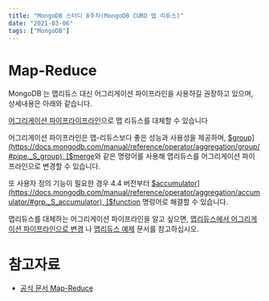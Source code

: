 ```yaml
---
title: "MongoDB 스터디 8주차(MongoDB CURD 맵 리듀스)"
date: "2021-03-06"
tags: ["MongoDB"]
---
```


# Map-Reduce

MongoDB 는 맵리듀스 대신 어그리게이션 파이프라인을 사용하길 권장하고 있으며, 상세내용은 아래와 같습니다.

[어그리게이션 파이프라이프라인](https://docs.mongodb.com/manual/core/aggregation-pipeline/)으로 맵 리듀스를 대체할 수 있습니다

어그리게이션 파이프라인은 맵-리듀스보다 좋은 성능과 사용성을 제공하며, [$group](https://docs.mongodb.com/manual/reference/operator/aggregation/group/#pipe._S_group), [$merge](https://docs.mongodb.com/manual/reference/operator/aggregation/merge/#pipe._S_merge)와 같은 명령어를 사용해 맵리듀스를 어그리게이션 파이프라인으로 변경할 수 있습니다.

또 사용자 정의 기능이 필요한 경우 4.4 버전부터 [$accumulator](https://docs.mongodb.com/manual/reference/operator/aggregation/accumulator/#grp._S_accumulator), [$function](https://docs.mongodb.com/manual/reference/operator/aggregation/function/#exp._S_function) 명렁어로 해결할 수 있습니다.

맵리듀스를 대체하는 어그리게이션 파이프라인을 알고 싶으면, [맵리듀스에서 어그리게이션 파이프라인으로 변경](https://docs.mongodb.com/manual/reference/operator/aggregation/function/#exp._S_function) 나 [맵리듀스 예제](https://docs.mongodb.com/manual/tutorial/map-reduce-examples/) 문서를 참고하십시오.

# 참고자료

- [공식 문서 Map-Reduce](https://docs.mongodb.com/manual/core/map-reduce/)
